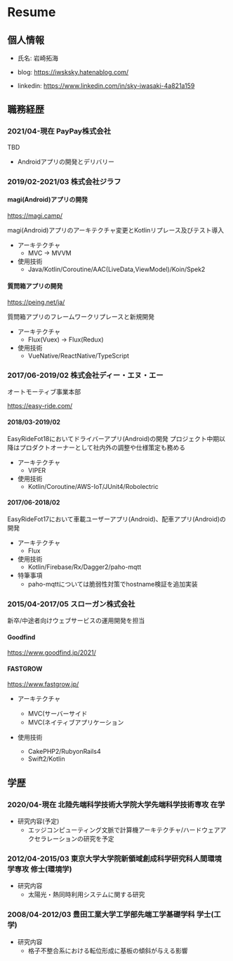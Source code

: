 # Resume
## 個人情報
- 氏名: 岩崎拓海

- blog: https://iwsksky.hatenablog.com/

- linkedin: https://www.linkedin.com/in/sky-iwasaki-4a821a159

## 職務経歴

### 2021/04-現在 PayPay株式会社
TBD
- Androidアプリの開発とデリバリー

### 2019/02-2021/03 株式会社ジラフ

#### magi(Android)アプリの開発
https://magi.camp/

magi(Android)アプリのアーキテクチャ変更とKotlinリプレース及びテスト導入
- アーキテクチャ
  - MVC -> MVVM
- 使用技術
  - Java/Kotlin/Coroutine/AAC(LiveData,ViewModel)/Koin/Spek2
  
#### 質問箱アプリの開発
https://peing.net/ja/

質問箱アプリのフレームワークリプレースと新規開発
- アーキテクチャ
  - Flux(Vuex) -> Flux(Redux)
- 使用技術
  - VueNative/ReactNative/TypeScript


### 2017/06-2019/02 株式会社ディー・エヌ・エー
オートモーティブ事業本部

https://easy-ride.com/

#### 2018/03-2019/02
EasyRideFot18においてドライバーアプリ(Android)の開発
プロジェクト中期以降はプロダクトオーナーとして社内外の調整や仕様策定も務める
- アーキテクチャ
  - VIPER
- 使用技術
  - Kotlin/Coroutine/AWS-IoT/JUnit4/Robolectric

#### 2017/06-2018/02
EasyRideFot17において車載ユーザーアプリ(Android)、配車アプリ(Android)の開発
- アーキテクチャ
  - Flux
- 使用技術
  - Kotlin/Firebase/Rx/Dagger2/paho-mqtt
- 特筆事項
  - paho-mqttについては脆弱性対策でhostname検証を追加実装

### 2015/04-2017/05 スローガン株式会社

新卒/中途者向けウェブサービスの運用開発を担当

#### Goodfind
https://www.goodfind.jp/2021/

#### FASTGROW
https://www.fastgrow.jp/

- アーキテクチャ
  - MVC(サーバーサイド
  - MVC(ネイティブアプリケーション
  
- 使用技術
  - CakePHP2/RubyonRails4
  - Swift2/Kotlin

## 学歴
### 2020/04-現在 北陸先端科学技術大学院大学先端科学技術専攻 在学
- 研究内容(予定)
  - エッジコンピューティング文脈で計算機アーキテクチャ/ハードウェアアクセラレーションの研究を予定

### 2012/04-2015/03 東京大学大学院新領域創成科学研究科人間環境学専攻 修士(環境学)
- 研究内容
  - 太陽光・熱同時利用システムに関する研究
  
### 2008/04-2012/03 豊田工業大学工学部先端工学基礎学科 学士(工学)
- 研究内容
  - 格子不整合系における転位形成に基板の傾斜が与える影響
